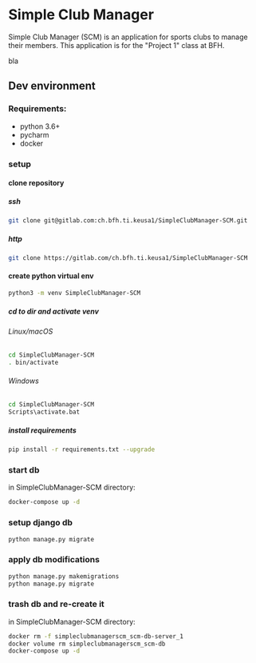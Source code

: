 # Simple Club Manager

Simple Club Manager (SCM) is an application for sports clubs to manage their members.
This application is for the "Project 1" class at BFH.

bla

## Dev environment

### Requirements:

- python 3.6+
- pycharm
- docker

### setup

#### clone repository
##### ssh 
```bash
git clone git@gitlab.com:ch.bfh.ti.keusa1/SimpleClubManager-SCM.git
```
##### http
```bash
git clone https://gitlab.com/ch.bfh.ti.keusa1/SimpleClubManager-SCM
```
#### create python virtual env 
```bash
python3 -m venv SimpleClubManager-SCM
```
##### cd to dir and activate venv 
###### Linux/macOS
```bash
cd SimpleClubManager-SCM
. bin/activate
```
###### Windows
```bash
cd SimpleClubManager-SCM
Scripts\activate.bat
```

##### install requirements 
```bash
pip install -r requirements.txt --upgrade
```

### start db
in SimpleClubManager-SCM directory:
```bash
docker-compose up -d
```

### setup django db

```bash
python manage.py migrate
```

### apply db modifications

```bash
python manage.py makemigrations
python manage.py migrate
```


### trash db and re-create it 
in SimpleClubManager-SCM directory:
```bash
docker rm -f simpleclubmanagerscm_scm-db-server_1 
docker volume rm simpleclubmanagerscm_scm-db
docker-compose up -d
```

